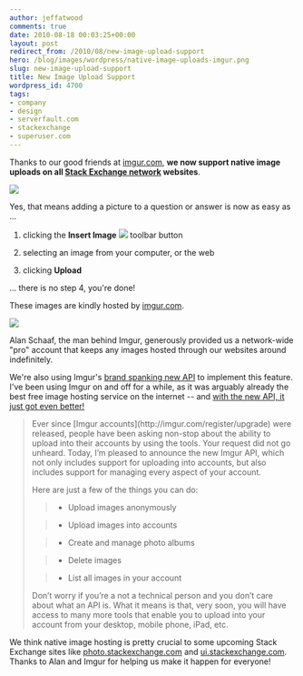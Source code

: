 ```yaml
---
author: jeffatwood
comments: true
date: 2010-08-18 00:03:25+00:00
layout: post
redirect_from: /2010/08/new-image-upload-support
hero: /blog/images/wordpress/native-image-uploads-imgur.png
slug: new-image-upload-support
title: New Image Upload Support
wordpress_id: 4700
tags:
- company
- design
- serverfault.com
- stackexchange
- superuser.com
---
```



Thanks to our good friends at [imgur.com](http://imgur.com/), **we now support native image uploads on all [Stack Exchange network](http://stackexchange.com) websites**. 



![](/blog/images/wordpress/native-image-uploads-imgur.png)



Yes, that means adding a picture to a question or answer is now as easy as ...







  1. clicking the **Insert Image** ![](/blog/images/wordpress/insert-image-button.png) toolbar button 

  2. selecting an image from your computer, or the web

  3. clicking **Upload**




... there is no step 4, you're done!



These images are kindly hosted by [imgur.com](http://imgur.com/).



[![](http://blog.stackoverflow.com/wp-content/uploads/imgur-logo.png)](http://imgur.com/)



Alan Schaaf, the man behind Imgur, generously provided us a network-wide "pro" account that keeps any images hosted through our websites around indefinitely.



We're also using Imgur's [brand spanking new API](http://api.imgur.com/) to implement this feature. I've been using Imgur on and off for a while, as it was arguably already the best free image hosting service on the internet -- and [with the new API, it just got even better!](http://imgur.com/blog/2010/08/17/the-most-requested-feature-of-all-time-has-arrived/)





<blockquote>
Ever since [Imgur accounts](http://imgur.com/register/upgrade) were released, people have been asking non-stop about the ability to upload into their accounts by using the tools. Your request did not go unheard. Today, I’m pleased to announce the new Imgur API, which not only includes support for uploading into accounts, but also includes support for managing every aspect of your account. 

> 
> 
Here are just a few of the things you can do:

> 
> 

> 
> 

>   * Upload images anonymously

>   * Upload images into accounts

>   * Create and manage photo albums

>   * Delete images

>   * List all images in your account


> 
> 
Don’t worry if you’re a not a technical person and you don’t care about what an API is. What it means is that, very soon, you will have access to many more tools that enable you to upload into your account from your desktop, mobile phone, iPad, etc.
</blockquote>








We think native image hosting is pretty crucial to some upcoming Stack Exchange sites like [photo.stackexchange.com](http://photo.stackexchange.com) and [ui.stackexchange.com](http://ui.stackexchange.com). Thanks to Alan and Imgur for helping us make it happen for everyone!

